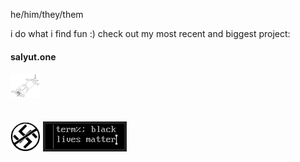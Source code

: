 he/him/they/them

i do what i find fun :) check out my most recent and biggest project:

#### salyut.one
[![](salyut.png)](https://salyut.one)
<br>
<br>
<br>
[![](npfo.png)](https://www.youtube.com/watch?v=-MkRuV0aCcI) [![](blm.png)](https://blacklivesmatter.com)
